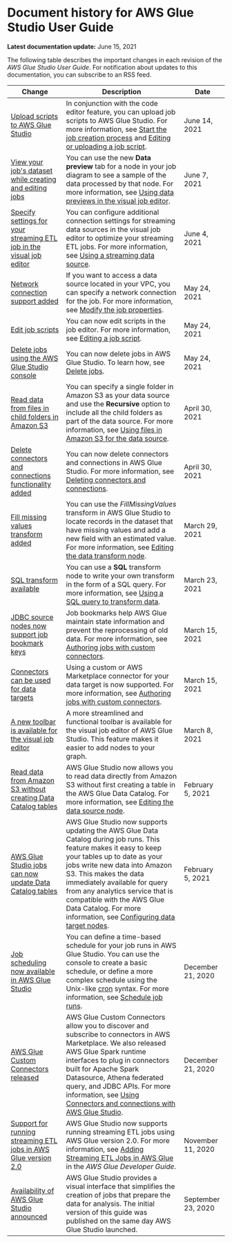 # Document history for AWS Glue Studio User Guide<a name="studio-doc-history"></a>

**Latest documentation update:** June 15, 2021

The following table describes the important changes in each revision of the *AWS Glue Studio User Guide*\. For notification about updates to this documentation, you can subscribe to an RSS feed\.

| Change | Description | Date | 
| --- |--- |--- |
| [Upload scripts to AWS Glue Studio](#studio-doc-history) | In conjunction with the code editor feature, you can upload job scripts to AWS Glue Studio\. For more information, see [Start the job creation process](https://docs.aws.amazon.com/glue/latest/ug/creating-jobs-chapter.html#create-jobs-start) and [Editing or uploading a job script](https://docs.aws.amazon.com/glue/latest/ug/edit-script.html)\. | June 14, 2021 | 
| [View your job's dataset while creating and editing jobs](#studio-doc-history) | You can use the new **Data preview** tab for a node in your job diagram to see a sample of the data processed by that node\. For more information, see [ Using data previews in the visual job editor](https://docs.aws.amazon.com/glue/latest/ug/job-editor-features.html#data-previews)\. | June 7, 2021 | 
| [Specify settings for your streaming ETL job in the visual job editor](#studio-doc-history) | You can configure additional connection settings for streaming data sources in the visual job editor to optimize your streaming ETL jobs\. For more information, see [Using a streaming data source](https://docs.aws.amazon.com/glue/latest/ug/edit-jobs-source-streaming.html)\. | June 4, 2021 | 
| [Network connection support added](#studio-doc-history) | If you want to access a data source located in your VPC, you can specify a network connection for the job\. For more information, see [Modify the job properties](https://docs.aws.amazon.com/glue/latest/ug/managing-jobs-chapter.html#edit-jobs-properties)\. | May 24, 2021 | 
| [Edit job scripts](#studio-doc-history) | You can now edit scripts in the job editor\. For more information, see [Editing a job script](https://docs.aws.amazon.com/glue/latest/ug/edit-script.html)\. | May 24, 2021 | 
| [Delete jobs using the AWS Glue Studio console](#studio-doc-history) | You can now delete jobs in AWS Glue Studio\. To learn how, see [Delete jobs](https://docs.aws.amazon.com/glue/latest/ug/managing-jobs-chapter.html#delete-jobs)\. | May 24, 2021 | 
| [Read data from files in child folders in Amazon S3](#studio-doc-history) | You can specify a single folder in Amazon S3 as your data source and use the **Recursive** option to include all the child folders as part of the data source\. For more information, see [Using files in Amazon S3 for the data source](https://docs.aws.amazon.com/glue/latest/ug/edit-jobs-source-s3-files.html)\. | April 30, 2021 | 
| [Delete connectors and connections functionality added](#studio-doc-history) | You can now delete connectors and connections in AWS Glue Studio\. For more information, see [Deleting connectors and connections](https://docs.aws.amazon.com/glue/latest/ug/connectors-chapter.html#deleting-connectors)\. | April 30, 2021 | 
| [Fill missing values transform added](#studio-doc-history) | You can use the *FillMissingValues* transform in AWS Glue Studio to locate records in the dataset that have missing values and add a new field with an estimated value\. For more information, see [Editing the data transform node](https://docs.aws.amazon.com/glue/latest/ug/edit-jobs-transforms.html)\. | March 29, 2021 | 
| [SQL transform available](#studio-doc-history) | You can use a **SQL** transform node to write your own transform in the form of a SQL query\. For more information, see [Using a SQL query to transform data](https://docs.aws.amazon.com/glue/latest/ug/edit-jobs-transforms.html#transforms-sql)\. | March 23, 2021 | 
| [JDBC source nodes now support job bookmark keys](#studio-doc-history) | Job bookmarks help AWS Glue maintain state information and prevent the reprocessing of old data\. For more information, see [Authoring jobs with custom connectors](https://docs.aws.amazon.com/glue/latest/ug/connectors-chapter.html#job-authoring-custom-connectors)\. | March 15, 2021 | 
| [Connectors can be used for data targets](#studio-doc-history) | Using a custom or AWS Marketplace connector for your data target is now supported\. For more information, see [Authoring jobs with custom connectors](https://docs.aws.amazon.com/glue/latest/ug/connectors-chapter.html#job-authoring-custom-connectors)\. | March 15, 2021 | 
| [A new toolbar is available for the visual job editor](#studio-doc-history) | A more streamlined and functional toolbar is available for the visual job editor of AWS Glue Studio\. This feature makes it easier to add nodes to your graph\. | March 8, 2021 | 
| [Read data from Amazon S3 without creating Data Catalog tables](#studio-doc-history) | AWS Glue Studio now allows you to read data directly from Amazon S3 without first creating a table in the AWS Glue Data Catalog\. For more information, see [Editing the data source node](https://docs.aws.amazon.com/glue/latest/ug/edit-jobs-source.html)\. | February 5, 2021 | 
| [AWS Glue Studio jobs can now update Data Catalog tables](#studio-doc-history) | AWS Glue Studio now supports updating the AWS Glue Data Catalog during job runs\. This feature makes it easy to keep your tables up to date as your jobs write new data into Amazon S3\. This makes the data immediately available for query from any analytics service that is compatible with the AWS Glue Data Catalog\. For more information, see [Configuring data target nodes](https://docs.aws.amazon.com/glue/latest/ug/data-target-nodes.html)\. | February 5, 2021 | 
| [Job scheduling now available in AWS Glue Studio](#studio-doc-history) | You can define a time\-based schedule for your job runs in AWS Glue Studio\. You can use the console to create a basic schedule, or define a more complex schedule using the Unix\-like [cron](http://en.wikipedia.org/wiki/Cron) syntax\. For more information, see [Schedule job runs](https://docs.aws.amazon.com/glue/latest/ug/managing-jobs-chapter.html#schedule-jobs)\. | December 21, 2020 | 
| [AWS Glue Custom Connectors released](#studio-doc-history) | AWS Glue Custom Connectors allow you to discover and subscribe to connectors in AWS Marketplace\. We also released AWS Glue Spark runtime interfaces to plug in connectors built for Apache Spark Datasource, Athena federated query, and JDBC APIs\. For more information, see [Using Connectors and connections with AWS Glue Studio](https://docs.aws.amazon.com/glue/latest/ug/connectors-chapter.html)\. | December 21, 2020 | 
| [Support for running streaming ETL jobs in AWS Glue version 2\.0](#studio-doc-history) | AWS Glue Studio now supports running streaming ETL jobs using AWS Glue version 2\.0\. For more information, see [Adding Streaming ETL Jobs in AWS Glue](https://docs.aws.amazon.com/glue/latest/dg/add-job-streaming.html) in the *AWS Glue Developer Guide*\. | November 11, 2020 | 
| [Availability of AWS Glue Studio announced](#studio-doc-history) | AWS Glue Studio provides a visual interface that simplifies the creation of jobs that prepare the data for analysis\. The initial version of this guide was published on the same day AWS Glue Studio launched\. | September 23, 2020 | 